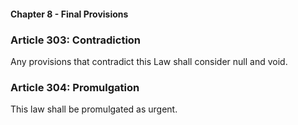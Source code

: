 #### Chapter 8 - Final Provisions

### Article 303: Contradiction

Any provisions that contradict this Law shall consider null and void.

### Article 304: Promulgation

This law shall be promulgated as urgent.